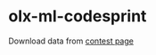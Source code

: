 # olx-ml-codesprint


Download data from [contest page](https://www.hackerrank.com/contests/code-and-the-curious/challenges)

